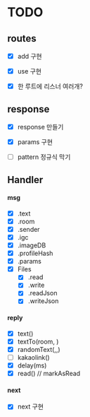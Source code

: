 # TODO


## routes

 - [X] add 구현
 - [X] use 구현
 - [X] 한 루트에 리스너 여러개?


## response

 - [X] response 만들기
 - [X] params 구현
 - [ ] pattern 정규식 막기


## Handler

#### msg
 - [X] .text
 - [X] .room
 - [X] .sender
 - [X] .igc
 - [X] .imageDB
 - [X] .profileHash
 - [X] .params
 - [X] Files
   - [X] .read
   - [X] .write
   - [X] .readJson
   - [X] .writeJson
#### reply
 - [X] text()
 - [X] textTo(room, )
 - [X] randomText(,,)
 - [ ] kakaolink()
 - [X] delay(ms)
 - [X] read() // markAsRead

#### next
 - [X] next 구현